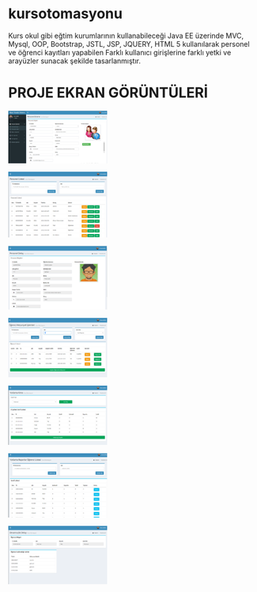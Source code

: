 # kursotomasyonu
 Kurs okul gibi eğtim kurumlarının kullanabileceği Java EE üzerinde MVC, Mysql, OOP, Bootstrap, JSTL, JSP, JQUERY, HTML 5 kullanılarak personel ve öğrenci kayıtları yapabilen Farklı kullanıcı girişlerine farklı yetki ve arayüzler sunacak şekilde tasarlanmıştır.

# PROJE EKRAN GÖRÜNTÜLERİ
<p>
  
<a href="https://github.com/emrekya/kursotomasyonu/blob/master/img/1.PNG" target="_blank">
<img src="https://github.com/emrekya/kursotomasyonu/blob/master/img/1.PNG" width="200" style="max-width:100%;"></a>
<p>
<a href="https://github.com/emrekya/kursotomasyonu/blob/master/img/2.PNG" target="_blank">
<img src="https://github.com/emrekya/kursotomasyonu/blob/master/img/2.PNG" width="200" style="max-width:100%;"></a>
<p>
<a href="https://github.com/emrekya/kursotomasyonu/blob/master/img/3.PNG" target="_blank">
<img src="https://github.com/emrekya/kursotomasyonu/blob/master/img/3.PNG" width="200" style="max-width:100%;"></a>
 <p>
<a href="https://github.com/emrekya/kursotomasyonu/blob/master/img/4.PNG" target="_blank">
<img src="https://github.com/emrekya/kursotomasyonu/blob/master/img/4.PNG" width="200" style="max-width:100%;"></a>
  <p>
<a href="https://github.com/emrekya/kursotomasyonu/blob/master/img/5.PNG" target="_blank">
<img src="https://github.com/emrekya/kursotomasyonu/blob/master/img/5.PNG" width="200" style="max-width:100%;"></a>
   <p>
<a href="https://github.com/emrekya/kursotomasyonu/blob/master/img/6.PNG" target="_blank">
<img src="https://github.com/emrekya/kursotomasyonu/blob/master/img/6.PNG" width="200" style="max-width:100%;"></a>
    <p>
<a href="https://github.com/emrekya/kursotomasyonu/blob/master/img/7.PNG" target="_blank">
<img src="https://github.com/emrekya/kursotomasyonu/blob/master/img/7.PNG" width="200" style="max-width:100%;"></a>
